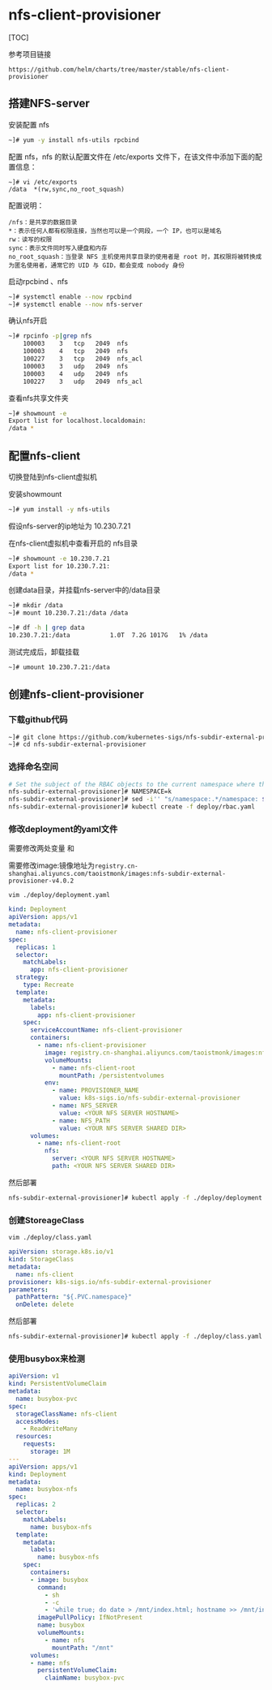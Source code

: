 # nfs-client-provisioner

[TOC]

参考项目链接

```
https://github.com/helm/charts/tree/master/stable/nfs-client-provisioner
```



## 搭建NFS-server

安装配置 nfs

```bash
~]# yum -y install nfs-utils rpcbind
```

配置 nfs，nfs 的默认配置文件在 /etc/exports 文件下，在该文件中添加下面的配置信息：

```
~]# vi /etc/exports
/data  *(rw,sync,no_root_squash)
```

配置说明：

```
/nfs：是共享的数据目录
*：表示任何人都有权限连接，当然也可以是一个网段，一个 IP，也可以是域名
rw：读写的权限
sync：表示文件同时写入硬盘和内存
no_root_squash：当登录 NFS 主机使用共享目录的使用者是 root 时，其权限将被转换成为匿名使用者，通常它的 UID 与 GID，都会变成 nobody 身份
```

启动rpcbind 、nfs

```bash
~]# systemctl enable --now rpcbind
~]# systemctl enable --now nfs-server
```

确认nfs开启

```bash
~]# rpcinfo -p|grep nfs
    100003    3   tcp   2049  nfs
    100003    4   tcp   2049  nfs
    100227    3   tcp   2049  nfs_acl
    100003    3   udp   2049  nfs
    100003    4   udp   2049  nfs
    100227    3   udp   2049  nfs_acl
```

查看nfs共享文件夹

```bash
~]# showmount -e
Export list for localhost.localdomain:
/data *
```

## 配置nfs-client

切换登陆到nfs-client虚拟机

安装showmount

```bash
~]# yum install -y nfs-utils
```

假设nfs-server的ip地址为 10.230.7.21

在nfs-client虚拟机中查看开启的 nfs目录

```bash
~]# showmount -e 10.230.7.21
Export list for 10.230.7.21:
/data *
```

创建data目录，并挂载nfs-server中的/data目录

```bash
~]# mkdir /data
~]# mount 10.230.7.21:/data /data

~]# df -h | grep data
10.230.7.21:/data           1.0T  7.2G 1017G   1% /data
```

测试完成后，卸载挂载

```bash
~]# umount 10.230.7.21:/data
```



## 创建nfs-client-provisioner

### 下载github代码

```bash
~]# git clone https://github.com/kubernetes-sigs/nfs-subdir-external-provisioner.git
~]# cd nfs-subdir-external-provisioner
```

### 选择命名空间

```bash
# Set the subject of the RBAC objects to the current namespace where the provisioner is being deployed
nfs-subdir-external-provisioner]# NAMESPACE=k
nfs-subdir-external-provisioner]# sed -i'' "s/namespace:.*/namespace: $NAMESPACE/g" ./deploy/rbac.yaml ./deploy/deployment.yaml
nfs-subdir-external-provisioner]# kubectl create -f deploy/rbac.yaml
```

### 修改deployment的yaml文件

需要修改两处变量 <YOUR NFS SERVER HOSTNAME>和 <YOUR NFS SERVER SHARED DIR>

需要修改image:镜像地址为`registry.cn-shanghai.aliyuncs.com/taoistmonk/images:nfs-subdir-external-provisioner-v4.0.2`

`vim ./deploy/deployment.yaml`

```yaml
kind: Deployment
apiVersion: apps/v1
metadata:
  name: nfs-client-provisioner
spec:
  replicas: 1
  selector:
    matchLabels:
      app: nfs-client-provisioner
  strategy:
    type: Recreate
  template:
    metadata:
      labels:
        app: nfs-client-provisioner
    spec:
      serviceAccountName: nfs-client-provisioner
      containers:
        - name: nfs-client-provisioner
          image: registry.cn-shanghai.aliyuncs.com/taoistmonk/images:nfs-subdir-external-provisioner-v4.0.2
          volumeMounts:
            - name: nfs-client-root
              mountPath: /persistentvolumes
          env:
            - name: PROVISIONER_NAME
              value: k8s-sigs.io/nfs-subdir-external-provisioner
            - name: NFS_SERVER
              value: <YOUR NFS SERVER HOSTNAME>
            - name: NFS_PATH
              value: <YOUR NFS SERVER SHARED DIR>
      volumes:
        - name: nfs-client-root
          nfs:
            server: <YOUR NFS SERVER HOSTNAME>
            path: <YOUR NFS SERVER SHARED DIR>
```

然后部署

```bash
nfs-subdir-external-provisioner]# kubectl apply -f ./deploy/deployment.yaml  
```

### 创建StoreageClass

`vim ./deploy/class.yaml`

```yaml
apiVersion: storage.k8s.io/v1
kind: StorageClass
metadata:
  name: nfs-client
provisioner: k8s-sigs.io/nfs-subdir-external-provisioner 
parameters:
  pathPattern: "${.PVC.namespace}" 
  onDelete: delete
```

然后部署

```bash
nfs-subdir-external-provisioner]# kubectl apply -f ./deploy/class.yaml  
```

### 使用busybox来检测

```yaml
apiVersion: v1
kind: PersistentVolumeClaim
metadata:
  name: busybox-pvc
spec:
  storageClassName: nfs-client
  accessModes:
    - ReadWriteMany
  resources:
    requests:
      storage: 1M
---
apiVersion: apps/v1
kind: Deployment
metadata:
  name: busybox-nfs
spec:
  replicas: 2
  selector:
    matchLabels:
      name: busybox-nfs
  template:
    metadata:
      labels:
        name: busybox-nfs
    spec:
      containers:
      - image: busybox
        command:
          - sh
          - -c
          - 'while true; do date > /mnt/index.html; hostname >> /mnt/index.html; sleep 10m; done'
        imagePullPolicy: IfNotPresent
        name: busybox
        volumeMounts:
          - name: nfs
            mountPath: "/mnt"
      volumes:
      - name: nfs
        persistentVolumeClaim:
          claimName: busybox-pvc
```



